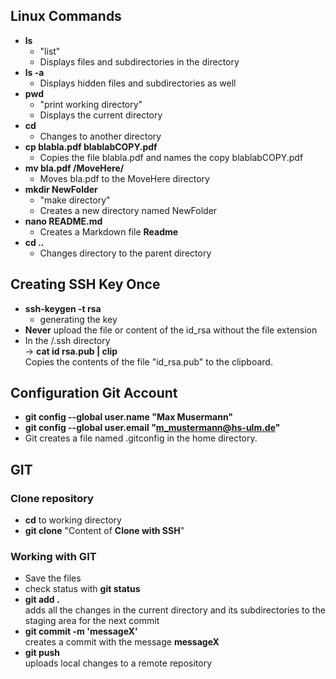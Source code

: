 ## Linux Commands
- **ls**
  - "list"
  - Displays files and subdirectories in the directory
- **ls -a**
  - Displays hidden files and subdirectories as well
- **pwd**
  - "print working directory"
  - Displays the current directory
- **cd**
  - Changes to another directory
- **cp blabla.pdf blablabCOPY.pdf**
  - Copies the file blabla.pdf and names the copy blablabCOPY.pdf
- **mv bla.pdf /MoveHere/**
  - Moves bla.pdf to the MoveHere directory
- **mkdir NewFolder**
  - "make directory"
  - Creates a new directory named NewFolder
- **nano README.md**
  - Creates a Markdown file **Readme**
- **cd ..**
  - Changes directory to the parent directory

## Creating SSH Key Once
- **ssh-keygen -t rsa**
  - generating the key
- **Never** upload the file or content of the id_rsa without the file extension
- In the /.ssh directory   
→ **cat id rsa.pub | clip**  
Copies the contents of the file "id_rsa.pub" to the clipboard.

## Configuration Git Account
- **git config --global user.name "Max Musermann"**
- **git config --global user.email "m_mustermann@hs-ulm.de"**
- Git creates a file named .gitconfig in the home directory.

## GIT 
### Clone repository
- **cd** to working directory
- **git clone** "Content of **Clone with SSH**"
### Working with GIT
- Save the files
- check status with **git status**
- **git add .**  
  adds all the changes in the current directory and its subdirectories to the staging area for the next commit
- **git commit -m 'messageX'**  
  creates a commit with the message **messageX**
- **git push**  
  uploads local changes to a remote repository
